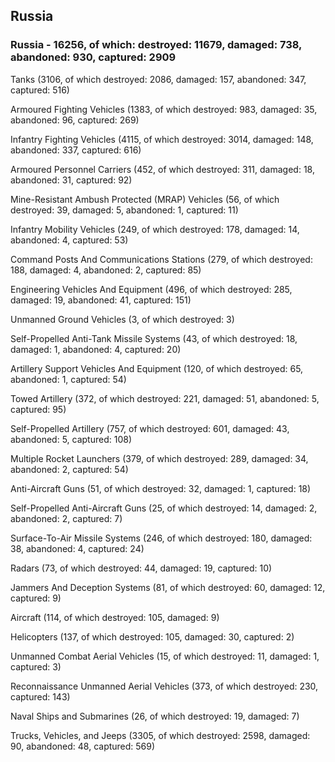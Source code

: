 
 
 ## Russia
 
 ### Russia - 16256, of which: destroyed: 11679, damaged: 738, abandoned: 930, captured: 2909

 

 

 Tanks (3106, of which destroyed: 2086, damaged: 157, abandoned: 347, captured: 516)

 Armoured Fighting Vehicles (1383, of which destroyed: 983, damaged: 35, abandoned: 96, captured: 269)

 Infantry Fighting Vehicles (4115, of which destroyed: 3014, damaged: 148, abandoned: 337, captured: 616)

 Armoured Personnel Carriers (452, of which destroyed: 311, damaged: 18, abandoned: 31, captured: 92)

 Mine-Resistant Ambush Protected (MRAP) Vehicles (56, of which destroyed: 39, damaged: 5, abandoned: 1, captured: 11)

 Infantry Mobility Vehicles (249, of which destroyed: 178, damaged: 14, abandoned: 4, captured: 53)

 Command Posts And Communications Stations (279, of which destroyed: 188, damaged: 4, abandoned: 2, captured: 85)

 Engineering Vehicles And Equipment (496, of which destroyed: 285, damaged: 19, abandoned: 41, captured: 151)

 Unmanned Ground Vehicles (3, of which destroyed: 3)

 Self-Propelled Anti-Tank Missile Systems (43, of which destroyed: 18, damaged: 1, abandoned: 4, captured: 20)

 Artillery Support Vehicles And Equipment (120, of which destroyed: 65, abandoned: 1, captured: 54)

 Towed Artillery (372, of which destroyed: 221, damaged: 51, abandoned: 5, captured: 95)

 Self-Propelled Artillery (757, of which destroyed: 601, damaged: 43, abandoned: 5, captured: 108)

 Multiple Rocket Launchers (379, of which destroyed: 289, damaged: 34, abandoned: 2, captured: 54)

 Anti-Aircraft Guns (51, of which destroyed: 32, damaged: 1, captured: 18)

 Self-Propelled Anti-Aircraft Guns (25, of which destroyed: 14, damaged: 2, abandoned: 2, captured: 7)

 Surface-To-Air Missile Systems (246, of which destroyed: 180, damaged: 38, abandoned: 4, captured: 24)

 Radars (73, of which destroyed: 44, damaged: 19, captured: 10)

 Jammers And Deception Systems (81, of which destroyed: 60, damaged: 12, captured: 9)

 Aircraft (114, of which destroyed: 105, damaged: 9)

 Helicopters (137, of which destroyed: 105, damaged: 30, captured: 2)

 Unmanned Combat Aerial Vehicles (15, of which destroyed: 11, damaged: 1, captured: 3)

 Reconnaissance Unmanned Aerial Vehicles (373, of which destroyed: 230, captured: 143)

 Naval Ships and Submarines (26, of which destroyed: 19, damaged: 7)

 Trucks, Vehicles, and Jeeps (3305, of which destroyed: 2598, damaged: 90, abandoned: 48, captured: 569)

